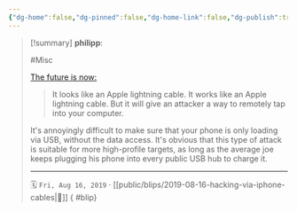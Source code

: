 ```yaml
---
{"dg-home":false,"dg-pinned":false,"dg-home-link":false,"dg-publish":true,"type":"blip","created-date":"2019-08-16T00:00:00","disabled rules":["yaml-title","yaml-title-alias","file-name-heading"],"title":"philipp @ 2019-08-16","dg-permalink":"2019/08/16/hacking-via-iphone-cables/","updated-date":"2025-04-30T22:27:34","dg-path":"blips/2019-08-16-hacking-via-iphone-cables.md","permalink":"/2019/08/16/hacking-via-iphone-cables/","dgPassFrontmatter":true,"created":"2019-08-16T00:00:00","updated":"2025-04-30T22:27:34"}
---
```


> [!summary] **philipp**:
>
> #Misc
>
> [The future is now:](https://www.vice.com/en_us/article/evj4qw/these-iphone-lightning-cables-will-hack-your-computer)
>
> > It looks like an Apple lightning cable. It works like an Apple lightning cable. But it will give an attacker a way to remotely tap into your computer.
>
> It's annoyingly difficult to make sure that your phone is only loading via USB, without the data access. It's obvious that this type of attack is suitable for more high-profile targets, as long as the average joe keeps plugging his phone into every public USB hub to charge it.
> - - -
>
> 🗓️ `Fri, Aug 16, 2019` · [[public/blips/2019-08-16-hacking-via-iphone-cables\|🔗]]
{ #blip}


